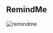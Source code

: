 ## RemindMe

![remindme](https://github.com/jurecapuder/RemindMe/assets/127134124/ba054ada-f8d9-4f76-b11b-f558088b6e08)
